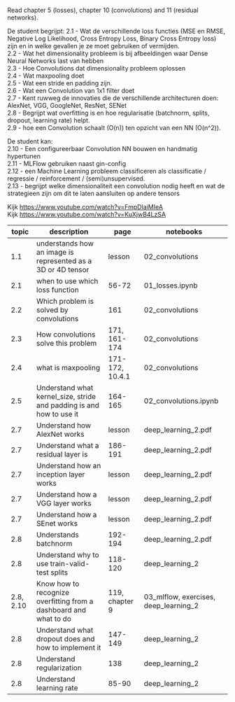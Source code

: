 Read chapter 5 (losses), chapter 10 (convolutions) and 11 (residual networks).

De student begrijpt:
2.1 - Wat de verschillende loss functies (MSE en RMSE, Negative Log Likelihood, Cross Entropy Loss, Binary Cross Entropy loss) zijn en in welke gevallen je ze moet gebruiken of vermijden.  
2.2 - Wat het dimensionality probleem is bij afbeeldingen waar Dense Neural Networks last van hebben  
2.3 - Hoe Convolutions dat dimensionality probleem oplossen  
2.4 - Wat maxpooling doet  
2.5 - Wat een stride en padding zijn.  
2.6 - Wat een Convolution van 1x1 filter doet  
2.7 - Kent ruwweg de innovaties die de verschillende architecturen doen: AlexNet, VGG, GoogleNet, ResNet, SENet   
2.8 - Begrijpt wat overfitting is en hoe regularisatie (batchnorm, splits, dropout, learning rate) helpt.  
2.9 - hoe een Convolution schaalt (O(n)) ten opzicht van een NN (O(n^2)).  

De student kan:  
2.10 - Een configureerbaar Convolution NN bouwen en handmatig hypertunen  
2.11 - MLFlow gebruiken naast gin-config  
2.12 - een Machine Learning probleem classificeren als classificatie / regressie / reinforcement / (semi)unsupervised.  
2.13 - begrijpt welke dimensionaliteit een convolution nodig heeft en wat de strategieen zijn om dit te laten aansluiten op andere tensors  

Kijk https://www.youtube.com/watch?v=FmpDIaiMIeA  
Kijk https://www.youtube.com/watch?v=KuXjwB4LzSA  


|       topic | description                                                           |            page | notebooks                             |
| ----------- | --------------------------------------------------------------------- |   ------------- | -------------                         |
|         1.1 | understands how an image is represented as a 3D or 4D tensor          | lesson          | 02_convolutions                       |
|         2.1 | when to use which loss function                                       |           56-72 | 01_losses.ipynb                       |
|         2.2 | Which problem is solved by convolutions                               |             161 | 02_convolutions                       |
|         2.3 | How convolutions solve this problem                                   |    171, 161-174 | 02_convolutions                       |
|         2.4 | what is maxpooling                                                    | 171-172, 10.4.1 | 02_convolutions                       |
|         2.5 | Understand what kernel_size, stride and padding is and how to use it  |         164-165 | 02_convolutions.ipynb                 |
|         2.7 | Understand how AlexNet works                                          | lesson          | deep_learning_2.pdf                   |
|         2.7 | Understand what a residual layer is                                   |         186-191 | deep_learning_2.pdf                   |
|         2.7 | Understand how an inception layer works                               | lesson          | deep_learning_2.pdf                   |
|         2.7 | Understand how a VGG layer works                                      | lesson          | deep_learning_2.pdf                   |
|         2.7 | Understand how a SEnet works                                          | lesson          | deep_learning_2.pdf                   |
|         2.8 | Understands batchnorm                                                 |         192-194 | deep_learning_2.pdf                   |
|         2.8 | Understand why to use train-valid-test splits                         |         118-120 | deep_learning_2                       |
|   2.8, 2.10 | Know how to recognize overfitting from a dashboard and what to do     |  119, chapter 9 | 03_mlflow, exercises, deep_learning_2 |
|         2.8 | Understand what dropout does and how to implement it                  |         147-149 | deep_learning_2                       |
|         2.8 | Understand regularization                                             |             138 | deep_learning_2                       |
|         2.8 | Understand learning rate                                              |           85-90 | deep_learning_2                       |
